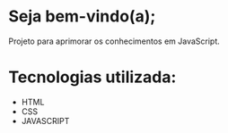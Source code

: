# Seja bem-vindo(a);

Projeto para aprimorar os conhecimentos em JavaScript.

# Tecnologias utilizada: <br/>
- HTML <br/>
- CSS <br/>
- JAVASCRIPT
